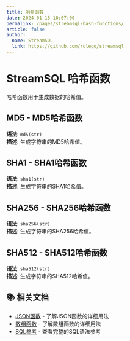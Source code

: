 ```yaml
---
title: 哈希函数
date: 2024-01-15 10:07:00
permalink: /pages/streamsql-hash-functions/
article: false
author: 
  name: StreamSQL
  link: https://github.com/rulego/streamsql
---
```


# StreamSQL 哈希函数

哈希函数用于生成数据的哈希值。

## MD5 - MD5哈希函数
**语法**: `md5(str)`  
**描述**: 生成字符串的MD5哈希值。  
 
## SHA1 - SHA1哈希函数
**语法**: `sha1(str)`  
**描述**: 生成字符串的SHA1哈希值。  

## SHA256 - SHA256哈希函数
**语法**: `sha256(str)`  
**描述**: 生成字符串的SHA256哈希值。  

## SHA512 - SHA512哈希函数
**语法**: `sha512(str)`  
**描述**: 生成字符串的SHA512哈希值。  

## 📚 相关文档

- [JSON函数](/pages/streamsql-json-functions/) - 了解JSON函数的详细用法
- [数组函数](/pages/streamsql-array-functions/) - 了解数组函数的详细用法
- [SQL参考](/pages/streamsql-sql/) - 查看完整的SQL语法参考